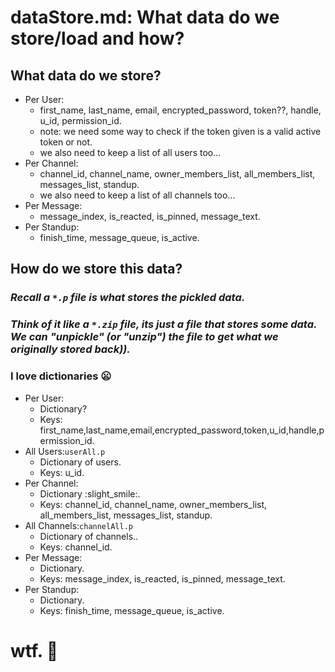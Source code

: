 # dataStore.md: What data do we store/load and how?

## What data do we store?

- Per User:
    - first_name, last_name, email, encrypted_password, token??, handle, u_id, permission_id.
    - note: we need some way to check if the token given is a valid active token or not.
    - we also need to keep a list of all users too...
- Per Channel:
    - channel_id, channel_name, owner_members_list, all_members_list, messages_list, standup.
    - we also need to keep a list of all channels too...
- Per Message:
    - message_index, is_reacted, is_pinned, message_text.
- Per Standup:
    - finish_time, message_queue, is_active.

## How do we store this data?
### *Recall a ``*.p`` file is what stores the pickled data.*
### *Think of it like a ``*.zip`` file, its just a file that stores some data. We can "unpickle" (or "unzip") the file to get what we originally stored back)).*
### I love dictionaries :frowning:
- Per User:
    - Dictionary? 
    - Keys: first_name,last_name,email,encrypted_password,token,u_id,handle,permission_id.
- All Users:``userAll.p``
    - Dictionary of users.
    - Keys: u_id.
- Per Channel:
    - Dictionary :slight_smile:.
    - Keys: channel_id, channel_name, owner_members_list, all_members_list, messages_list, standup.
- All Channels:``channelAll.p``
    - Dictionary of channels..
    - Keys: channel_id.
- Per Message:
    - Dictionary.
    - Keys: message_index, is_reacted, is_pinned, message_text.
- Per Standup:
    - Dictionary.
    - Keys: finish_time, message_queue, is_active.

# wtf. :tada:


